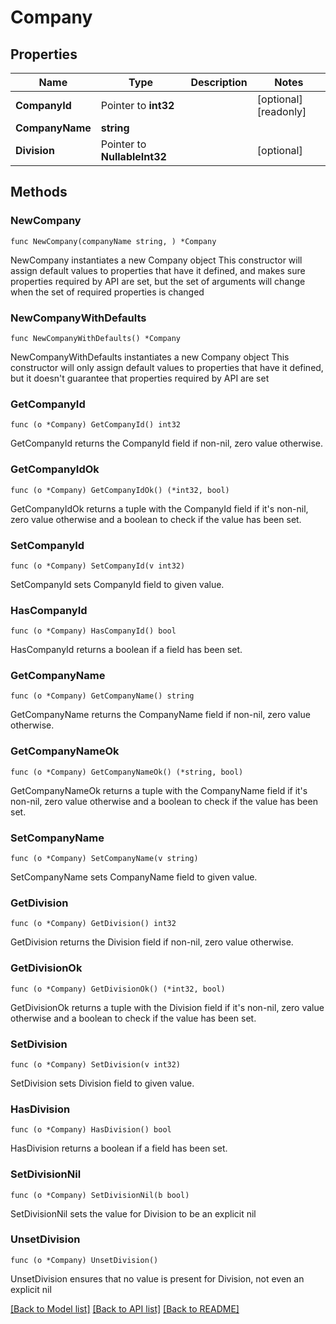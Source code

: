 # Company

## Properties

Name | Type | Description | Notes
------------ | ------------- | ------------- | -------------
**CompanyId** | Pointer to **int32** |  | [optional] [readonly] 
**CompanyName** | **string** |  | 
**Division** | Pointer to **NullableInt32** |  | [optional] 

## Methods

### NewCompany

`func NewCompany(companyName string, ) *Company`

NewCompany instantiates a new Company object
This constructor will assign default values to properties that have it defined,
and makes sure properties required by API are set, but the set of arguments
will change when the set of required properties is changed

### NewCompanyWithDefaults

`func NewCompanyWithDefaults() *Company`

NewCompanyWithDefaults instantiates a new Company object
This constructor will only assign default values to properties that have it defined,
but it doesn't guarantee that properties required by API are set

### GetCompanyId

`func (o *Company) GetCompanyId() int32`

GetCompanyId returns the CompanyId field if non-nil, zero value otherwise.

### GetCompanyIdOk

`func (o *Company) GetCompanyIdOk() (*int32, bool)`

GetCompanyIdOk returns a tuple with the CompanyId field if it's non-nil, zero value otherwise
and a boolean to check if the value has been set.

### SetCompanyId

`func (o *Company) SetCompanyId(v int32)`

SetCompanyId sets CompanyId field to given value.

### HasCompanyId

`func (o *Company) HasCompanyId() bool`

HasCompanyId returns a boolean if a field has been set.

### GetCompanyName

`func (o *Company) GetCompanyName() string`

GetCompanyName returns the CompanyName field if non-nil, zero value otherwise.

### GetCompanyNameOk

`func (o *Company) GetCompanyNameOk() (*string, bool)`

GetCompanyNameOk returns a tuple with the CompanyName field if it's non-nil, zero value otherwise
and a boolean to check if the value has been set.

### SetCompanyName

`func (o *Company) SetCompanyName(v string)`

SetCompanyName sets CompanyName field to given value.


### GetDivision

`func (o *Company) GetDivision() int32`

GetDivision returns the Division field if non-nil, zero value otherwise.

### GetDivisionOk

`func (o *Company) GetDivisionOk() (*int32, bool)`

GetDivisionOk returns a tuple with the Division field if it's non-nil, zero value otherwise
and a boolean to check if the value has been set.

### SetDivision

`func (o *Company) SetDivision(v int32)`

SetDivision sets Division field to given value.

### HasDivision

`func (o *Company) HasDivision() bool`

HasDivision returns a boolean if a field has been set.

### SetDivisionNil

`func (o *Company) SetDivisionNil(b bool)`

 SetDivisionNil sets the value for Division to be an explicit nil

### UnsetDivision
`func (o *Company) UnsetDivision()`

UnsetDivision ensures that no value is present for Division, not even an explicit nil

[[Back to Model list]](../README.md#documentation-for-models) [[Back to API list]](../README.md#documentation-for-api-endpoints) [[Back to README]](../README.md)


